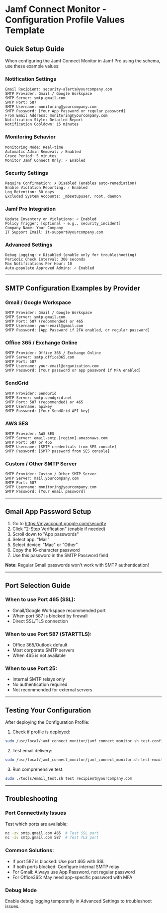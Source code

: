 # Jamf Connect Monitor - Configuration Profile Values Template

## Quick Setup Guide

When configuring the Jamf Connect Monitor in Jamf Pro using the schema, use these example values:

### Notification Settings
```
Email Recipient: security-alerts@yourcompany.com
SMTP Provider: Gmail / Google Workspace
SMTP Server: smtp.gmail.com
SMTP Port: 587
SMTP Username: monitoring@yourcompany.com
SMTP Password: [Your App Password or regular password]
From Email Address: monitoring@yourcompany.com
Notification Style: Detailed Report
Notification Cooldown: 15 minutes
```

### Monitoring Behavior
```
Monitoring Mode: Real-time
Automatic Admin Removal: ✓ Enabled
Grace Period: 5 minutes
Monitor Jamf Connect Only: ✓ Enabled
```

### Security Settings
```
Require Confirmation: ✗ Disabled (enables auto-remediation)
Enable Violation Reporting: ✓ Enabled
Log Retention: 30 days
Excluded System Accounts: _mbsetupuser, root, daemon
```

### Jamf Pro Integration
```
Update Inventory on Violations: ✓ Enabled
Policy Trigger: [optional - e.g., security_incident]
Company Name: Your Company
IT Support Email: it-support@yourcompany.com
```

### Advanced Settings
```
Debug Logging: ✗ Disabled (enable only for troubleshooting)
Periodic Check Interval: 300 seconds
Max Notifications Per Hour: 10
Auto-populate Approved Admins: ✓ Enabled
```

---

## SMTP Configuration Examples by Provider

### Gmail / Google Workspace
```
SMTP Provider: Gmail / Google Workspace
SMTP Server: smtp.gmail.com
SMTP Port: 587 (recommended) or 465
SMTP Username: your-email@gmail.com
SMTP Password: [App Password if 2FA enabled, or regular password]
```

### Office 365 / Exchange Online
```
SMTP Provider: Office 365 / Exchange Online
SMTP Server: smtp.office365.com
SMTP Port: 587
SMTP Username: your-email@organization.com
SMTP Password: [Your password or app password if MFA enabled]
```

### SendGrid
```
SMTP Provider: SendGrid
SMTP Server: smtp.sendgrid.net
SMTP Port: 587 (recommended) or 465
SMTP Username: apikey
SMTP Password: [Your SendGrid API key]
```

### AWS SES
```
SMTP Provider: AWS SES
SMTP Server: email-smtp.[region].amazonaws.com
SMTP Port: 587 or 465
SMTP Username: [SMTP credentials from SES console]
SMTP Password: [SMTP password from SES console]
```

### Custom / Other SMTP Server
```
SMTP Provider: Custom / Other SMTP Server
SMTP Server: mail.yourcompany.com
SMTP Port: 587
SMTP Username: monitoring@yourcompany.com
SMTP Password: [Your email password]
```

---

## Gmail App Password Setup

1. Go to https://myaccount.google.com/security
2. Click "2-Step Verification" (enable if needed)
3. Scroll down to "App passwords"
4. Select app: "Mail"
5. Select device: "Mac" or "Other"
6. Copy the 16-character password
7. Use this password in the SMTP Password field

**Note**: Regular Gmail passwords won't work with SMTP authentication!

---

## Port Selection Guide

### When to use Port 465 (SSL):
- Gmail/Google Workspace recommended port
- When port 587 is blocked by firewall
- Direct SSL/TLS connection

### When to use Port 587 (STARTTLS):
- Office 365/Outlook default
- Most corporate SMTP servers
- When 465 is not available

### When to use Port 25:
- Internal SMTP relays only
- No authentication required
- Not recommended for external servers

---

## Testing Your Configuration

After deploying the Configuration Profile:

1. Check if profile is deployed:
```bash
sudo /usr/local/jamf_connect_monitor/jamf_connect_monitor.sh test-config
```

2. Test email delivery:
```bash
sudo /usr/local/jamf_connect_monitor/jamf_connect_monitor.sh test-email recipient@yourcompany.com
```

3. Run comprehensive test:
```bash
sudo ./tools/email_test.sh test recipient@yourcompany.com
```

---

## Troubleshooting

### Port Connectivity Issues
Test which ports are available:
```bash
nc -zv smtp.gmail.com 465  # Test SSL port
nc -zv smtp.gmail.com 587  # Test TLS port
```

### Common Solutions:
- If port 587 is blocked: Use port 465 with SSL
- If both ports blocked: Configure internal SMTP relay
- For Gmail: Always use App Password, not regular password
- For Office365: May need app-specific password with MFA

### Debug Mode
Enable debug logging temporarily in Advanced Settings to troubleshoot issues.